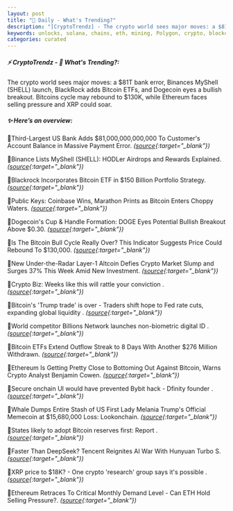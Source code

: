 ```yaml
---
layout: post
title: "🌌 Daily - What's Trending?"
description: "[CryptoTrendz] - The crypto world sees major moves: a $81T bank error, Binances MyShell (SHELL) launch, BlackRock adds Bitcoin ETFs, and Dogecoin eyes a bullish breakout. Bitcoins cycle may rebound to $130K, while Ethereum faces selling pressure and XRP could soar."
keywords: unlocks, solana, chains, eth, mining, Polygon, crypto, blockchain, NFT, blockchains
categories: curated
---
```


##### ⚡ CryptoTrendz - 📌 *What's Trending?:*

The crypto world sees major moves: a $81T bank error, Binances MyShell (SHELL) launch, BlackRock adds Bitcoin ETFs, and Dogecoin eyes a bullish breakout. Bitcoins cycle may rebound to $130K, while Ethereum faces selling pressure and XRP could soar.

##### ✨ *Here’s an overview:*


🔹Third-Largest US Bank Adds $81,000,000,000,000 To Customer's Account Balance in Massive Payment Error. *([source](https://s.avyag.com/cq11){:target="_blank"})*

🔹Binance Lists MyShell (SHELL): HODLer Airdrops and Rewards Explained. *([source](https://s.avyag.com/npjo){:target="_blank"})*

🔹Blackrock Incorporates Bitcoin ETF in $150 Billion Portfolio Strategy. *([source](https://s.avyag.com/3ozt){:target="_blank"})*

🔹Public Keys: Coinbase Wins, Marathon Prints as Bitcoin Enters Choppy Waters. *([source](https://s.avyag.com/in0u){:target="_blank"})*

🔹Dogecoin's Cup & Handle Formation: DOGE Eyes Potential Bullish Breakout Above $0.30. *([source](https://s.avyag.com/1y4y){:target="_blank"})*

🔹Is The Bitcoin Bull Cycle Really Over? This Indicator Suggests Price Could Rebound To $130,000. *([source](https://s.avyag.com/22gz){:target="_blank"})*

🔹New Under-the-Radar Layer-1 Altcoin Defies Crypto Market Slump and Surges 37% This Week Amid New Investment. *([source](https://s.avyag.com/qljr){:target="_blank"})*

🔹Crypto Biz: Weeks like this will rattle your conviction . *([source](https://s.avyag.com/qotf){:target="_blank"})*

🔹Bitcoin's 'Trump trade' is over - Traders shift hope to Fed rate cuts, expanding global liquidity . *([source](https://s.avyag.com/qsrk){:target="_blank"})*

🔹World competitor Billions Network launches non-biometric digital ID . *([source](https://s.avyag.com/jcdv){:target="_blank"})*

🔹Bitcoin ETFs Extend Outflow Streak to 8 Days With Another $276 Million Withdrawn. *([source](https://s.avyag.com/cvm2){:target="_blank"})*

🔹Ethereum Is Getting Pretty Close to Bottoming Out Against Bitcoin, Warns Crypto Analyst Benjamin Cowen. *([source](https://s.avyag.com/bewf){:target="_blank"})*

🔹Secure onchain UI would have prevented Bybit hack - Dfinity founder . *([source](https://s.avyag.com/nayg){:target="_blank"})*

🔹Whale Dumps Entire Stash of US First Lady Melania Trump's Official Memecoin at $15,680,000 Loss: Lookonchain. *([source](https://s.avyag.com/rd1p){:target="_blank"})*

🔹States likely to adopt Bitcoin reserves first: Report . *([source](https://s.avyag.com/vfhq){:target="_blank"})*

🔹Faster Than DeepSeek? Tencent Reignites AI War With Hunyuan Turbo S. *([source](https://s.avyag.com/91bs){:target="_blank"})*

🔹XRP price to $18K? - One crypto 'research' group says it's possible . *([source](https://s.avyag.com/ekwq){:target="_blank"})*

🔹Ethereum Retraces To Critical Monthly Demand Level - Can ETH Hold Selling Pressure?. *([source](https://s.avyag.com/8ozt){:target="_blank"})*
